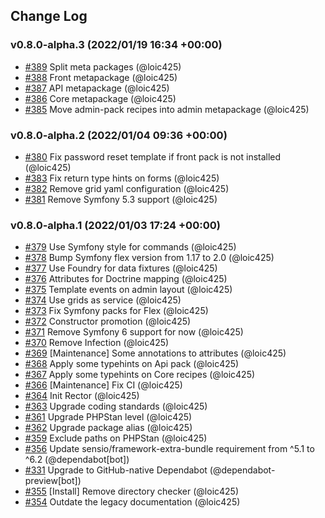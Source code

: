 ## Change Log

### v0.8.0-alpha.3 (2022/01/19 16:34 +00:00)
- [#389](https://github.com/Monofony/Monofony/pull/389) Split meta packages (@loic425)
- [#388](https://github.com/Monofony/Monofony/pull/388) Front metapackage (@loic425)
- [#387](https://github.com/Monofony/Monofony/pull/387) API metapackage (@loic425)
- [#386](https://github.com/Monofony/Monofony/pull/386) Core metapackage (@loic425)
- [#385](https://github.com/Monofony/Monofony/pull/385) Move admin-pack recipes into admin metapackage (@loic425)

### v0.8.0-alpha.2 (2022/01/04 09:36 +00:00)
- [#380](https://github.com/Monofony/Monofony/pull/380) Fix password reset template if front pack is not installed (@loic425)
- [#383](https://github.com/Monofony/Monofony/pull/383) Fix return type hints on forms (@loic425)
- [#382](https://github.com/Monofony/Monofony/pull/382) Remove grid yaml configuration (@loic425)
- [#381](https://github.com/Monofony/Monofony/pull/381) Remove Symfony 5.3 support (@loic425)

### v0.8.0-alpha.1 (2022/01/03 17:24 +00:00)
- [#379](https://github.com/Monofony/Monofony/pull/379) Use Symfony style for commands (@loic425)
- [#378](https://github.com/Monofony/Monofony/pull/378) Bump Symfony flex version from 1.17 to 2.0 (@loic425)
- [#377](https://github.com/Monofony/Monofony/pull/377) Use Foundry for data fixtures (@loic425)
- [#376](https://github.com/Monofony/Monofony/pull/376) Attributes for Doctrine mapping (@loic425)
- [#375](https://github.com/Monofony/Monofony/pull/375) Template events on admin layout (@loic425)
- [#374](https://github.com/Monofony/Monofony/pull/374) Use grids as service (@loic425)
- [#373](https://github.com/Monofony/Monofony/pull/373) Fix Symfony packs for Flex (@loic425)
- [#372](https://github.com/Monofony/Monofony/pull/372) Constructor promotion (@loic425)
- [#371](https://github.com/Monofony/Monofony/pull/371) Remove Symfony 6 support for now (@loic425)
- [#370](https://github.com/Monofony/Monofony/pull/370) Remove Infection (@loic425)
- [#369](https://github.com/Monofony/Monofony/pull/369) [Maintenance] Some annotations to attributes (@loic425)
- [#368](https://github.com/Monofony/Monofony/pull/368) Apply some typehints on Api pack (@loic425)
- [#367](https://github.com/Monofony/Monofony/pull/367) Apply some typehints on Core recipes (@loic425)
- [#366](https://github.com/Monofony/Monofony/pull/366) [Maintenance] Fix CI (@loic425)
- [#364](https://github.com/Monofony/Monofony/pull/364) Init Rector (@loic425)
- [#363](https://github.com/Monofony/Monofony/pull/363) Upgrade coding standards (@loic425)
- [#361](https://github.com/Monofony/Monofony/pull/361) Upgrade PHPStan level (@loic425)
- [#362](https://github.com/Monofony/Monofony/pull/362) Upgrade package alias (@loic425)
- [#359](https://github.com/Monofony/Monofony/pull/359) Exclude paths on PHPStan (@loic425)
- [#356](https://github.com/Monofony/Monofony/pull/356) Update sensio/framework-extra-bundle requirement from ^5.1 to ^6.2 (@dependabot[bot])
- [#331](https://github.com/Monofony/Monofony/pull/331) Upgrade to GitHub-native Dependabot (@dependabot-preview[bot])
- [#355](https://github.com/Monofony/Monofony/pull/355) [Install] Remove directory checker (@loic425)
- [#354](https://github.com/Monofony/Monofony/pull/354) Outdate the legacy documentation (@loic425)
